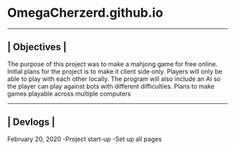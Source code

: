# OmegaCherzerd.github.io

-------------------------
|     Objectives        |
-------------------------

The purpose of this project was to make a mahjong game for free online. Initial plans for the project is to make it client side only. Players will only be able to play with each other locally. The program will also include an AI so the player can play against bots with different difficulties. Plans to make games playable across multiple computers

-------------------------
|       Devlogs          |
-------------------------

February 20, 2020
-Project start-up
-Set up all pages
